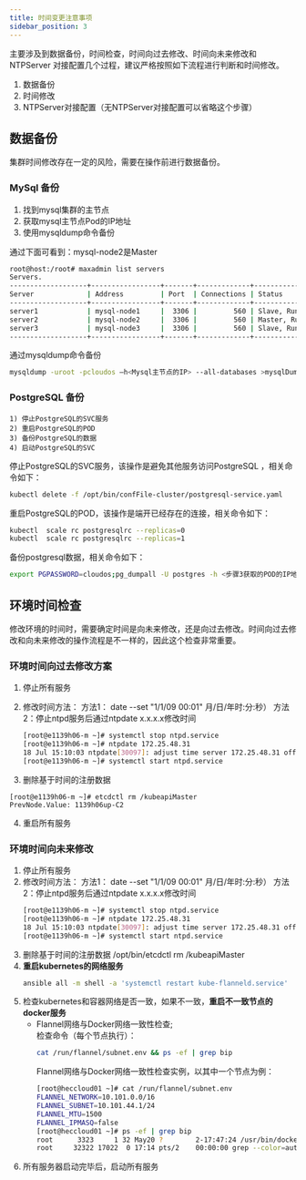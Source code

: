 ```yaml
---
title: 时间变更注意事项
sidebar_position: 3
---
```


主要涉及到数据备份，时间检查，时间向过去修改、时间向未来修改和 NTPServer 对接配置几个过程，建议严格按照如下流程进行判断和时间修改。
1. 数据备份
2. 时间修改
3. NTPServer对接配置（无NTPServer对接配置可以省略这个步骤）

## 数据备份

集群时间修改存在一定的风险，需要在操作前进行数据备份。

### MySql 备份

1. 找到mysql集群的主节点
2. 获取mysql主节点Pod的IP地址
3. 使用mysqldump命令备份

通过下面可看到：mysql-node2是Master
```bash
root@host:/root# maxadmin list servers
Servers.
-------------------+-----------------+-------+-------------+--------------------
Server             | Address         | Port  | Connections | Status              
-------------------+-----------------+-------+-------------+--------------------
server1            | mysql-node1     |  3306 |         560 | Slave, Running
server2            | mysql-node2     |  3306 |         560 | Master, Running
server3            | mysql-node3     |  3306 |         560 | Slave, Running
-------------------+-----------------+-------+-------------+--------------------
```
通过mysqldump命令备份
```bash
mysqldump -uroot -pcloudos –h<Mysql主节点的IP> --all-databases >mysqlDump_`date +"%Y%m%d_%H%M%S_%s"`.sql
```

### PostgreSQL 备份
    1) 停止PostgreSQL的SVC服务
    2) 重启PostgreSQL的POD
    3) 备份PostgreSQL的数据
    4) 启动PostgreSQL的SVC

停止PostgreSQL的SVC服务，该操作是避免其他服务访问PostgreSQL ，相关命令如下：
```bash
kubectl delete -f /opt/bin/confFile-cluster/postgresql-service.yaml
```
重启PostgreSQL的POD，该操作是端开已经存在的连接，相关命令如下：
```bash
kubectl  scale rc postgresqlrc --replicas=0
kubectl  scale rc postgresqlrc --replicas=1
```
备份postgresql数据，相关命令如下：
```bash
export PGPASSWORD=cloudos;pg_dumpall -U postgres -h <步骤3获取的POD的IP地址> -c -f /root/pg_bak-$(date +%y%m%d%H%M%S).bak
```

## 环境时间检查

修改环境的时间时，需要确定时间是向未来修改，还是向过去修改。时间向过去修改和向未来修改的操作流程是不一样的，因此这个检查非常重要。


### 环境时间向过去修改方案
1. 停止所有服务
2. 修改时间方法：
    方法1： date --set "1/1/09 00:01" 月/日/年时:分:秒）
    方法2：停止ntpd服务后通过ntpdate x.x.x.x修改时间
    ```bash
    [root@e1139h06-m ~]# systemctl stop ntpd.service 
    [root@e1139h06-m ~]# ntpdate 172.25.48.31
    18 Jul 15:10:03 ntpdate[30097]: adjust time server 172.25.48.31 offset 0.000062 sec
    [root@e1139h06-m ~]# systemctl start ntpd.service
    ```

3. 删除基于时间的注册数据
```
[root@e1139h06-m ~]# etcdctl rm /kubeapiMaster
PrevNode.Value: 1139h06up-C2
```
4. 重启所有服务

### 环境时间向未来修改

1. 停止所有服务
2. 修改时间方法：
    方法1： date --set "1/1/09 00:01" 月/日/年时:分:秒）
    方法2：停止ntpd服务后通过ntpdate x.x.x.x修改时间
    ```bash
    [root@e1139h06-m ~]# systemctl stop ntpd.service 
    [root@e1139h06-m ~]# ntpdate 172.25.48.31
    18 Jul 15:10:03 ntpdate[30097]: adjust time server 172.25.48.31 offset 0.000062 sec
    [root@e1139h06-m ~]# systemctl start ntpd.service
    ```
3. 删除基于时间的注册数据
/opt/bin/etcdctl rm /kubeapiMaster
4. **重启kubernetes的网络服务**
    ```bash
    ansible all -m shell -a 'systemctl restart kube-flanneld.service'
    ```
4. 检查kubernetes和容器网络是否一致，如果不一致，**重启不一致节点的docker服务**  
    - Flannel网络与Docker网络一致性检查;  
        检查命令（每个节点执行）：  
        ```bash
        cat /run/flannel/subnet.env && ps -ef | grep bip
        ```
        Flannel网络与Docker网络一致性检查实例，以其中一个节点为例：
        ```bash
        [root@heccloud01 ~]# cat /run/flannel/subnet.env 
        FLANNEL_NETWORK=10.101.0.0/16
        FLANNEL_SUBNET=10.101.44.1/24
        FLANNEL_MTU=1500
        FLANNEL_IPMASQ=false
        [root@heccloud01 ~]# ps -ef | grep bip
        root      3323     1 32 May20 ?        2-17:47:24 /usr/bin/dockerd -H tcp://0.0.0.0:2375 -H unix:///var/run/docker.sock --insecure-registry=172.25.18.103:9999 --bip=10.101.44.1/24 --mtu=1500  --storage-driver=devicemapper --storage-opt dm.datadev=/dev/centos/data --storage-opt dm.metadatadev=/dev/centos/metadata --log-opt max-size=1g --log-opt max-file=2
        root     32322 17022  0 17:14 pts/2    00:00:00 grep --color=auto bip
        ```
5. 所有服务器启动完毕后，启动所有服务